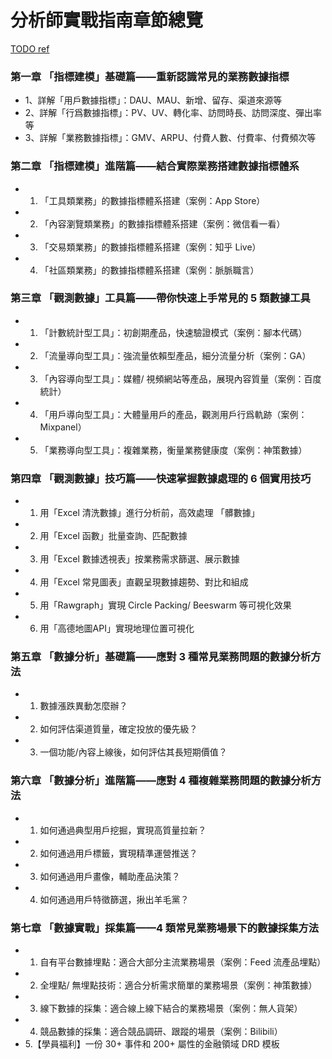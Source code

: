 # 分析師實戰指南章節總覽

[TODO ref]()



### 第一章 「指標建模」基礎篇——重新認識常見的業務數據指標

- 1、詳解「用戶數據指標」：DAU、MAU、新增、留存、渠道來源等
- 2、詳解「行爲數據指標」：PV、UV、轉化率、訪問時長、訪問深度、彈出率等
- 3、詳解「業務數據指標」：GMV、ARPU、付費人數、付費率、付費頻次等

### 第二章 「指標建模」進階篇——結合實際業務搭建數據指標體系

- 1. 「工具類業務」的數據指標體系搭建（案例：App Store）
- 2. 「內容瀏覽類業務」的數據指標體系搭建（案例：微信看一看）
- 3. 「交易類業務」的數據指標體系搭建（案例：知乎 Live）
- 4. 「社區類業務」的數據指標體系搭建（案例：脈脈職言）

### 第三章 「觀測數據」工具篇——帶你快速上手常見的 5 類數據工具

- 1. 「計數統計型工具」：初創期產品，快速驗證模式（案例：腳本代碼）
- 2. 「流量導向型工具」：強流量依賴型產品，細分流量分析（案例：GA）
- 3. 「內容導向型工具」：媒體/ 視頻網站等產品，展現內容質量（案例：百度統計）
- 4. 「用戶導向型工具」：大體量用戶的產品，觀測用戶行爲軌跡（案例：Mixpanel）
- 5. 「業務導向型工具」：複雜業務，衡量業務健康度（案例：神策數據）

### 第四章 「觀測數據」技巧篇——快速掌握數據處理的 6 個實用技巧

- 1. 用「Excel 清洗數據」進行分析前，高效處理 「髒數據」
- 2. 用「Excel 函數」批量查詢、匹配數據
- 3. 用「Excel 數據透視表」按業務需求篩選、展示數據
- 4. 用「Excel 常見圖表」直觀呈現數據趨勢、對比和組成
- 5. 用「Rawgraph」實現 Circle Packing/ Beeswarm 等可視化效果
- 6. 用「高德地圖API」實現地理位置可視化

### 第五章 「數據分析」基礎篇——應對 3 種常見業務問題的數據分析方法

- 1. 數據漲跌異動怎麼辦？
- 2. 如何評估渠道質量，確定投放的優先級？
- 3. 一個功能/內容上線後，如何評估其長短期價值？

### 第六章 「數據分析」進階篇——應對 4 種複雜業務問題的數據分析方法

- 1. 如何通過典型用戶挖掘，實現高質量拉新？
- 2. 如何通過用戶標籤，實現精準運營推送？
- 3. 如何通過用戶畫像，輔助產品決策？
- 4. 如何通過用戶特徵篩選，揪出羊毛黨？

### 第七章 「數據實戰」採集篇——4 類常見業務場景下的數據採集方法

- 1. 自有平台數據埋點：適合大部分主流業務場景（案例：Feed 流產品埋點）
- 2. 全埋點/ 無埋點技術：適合分析需求簡單的業務場景（案例：神策數據）
- 3. 線下數據的採集：適合線上線下結合的業務場景（案例：無人貨架）
- 4. 競品數據的採集：適合競品調研、跟蹤的場景（案例：Bilibili）
- 5.【學員福利】一份 30+ 事件和 200+ 屬性的金融領域 DRD 模板